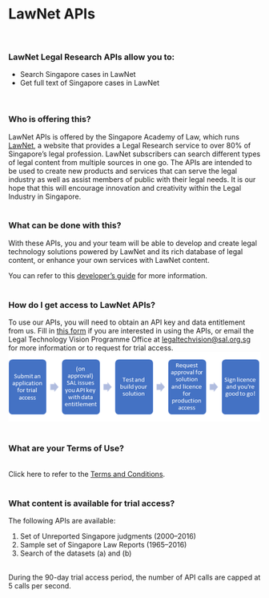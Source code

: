 # LawNet APIs
<br>

### LawNet Legal Research APIs allow you to:

- Search Singapore cases in LawNet <br>
- Get full text of Singapore cases in LawNet
<br>

### Who is offering this?

LawNet APIs is offered by the Singapore Academy of Law, which runs [LawNet](https://www.lawnet.sg/lawnet/web/lawnet/home), a website that provides a Legal Research service to over 80% of Singapore’s legal profession. LawNet subscribers can search different types of legal content from multiple sources in one go. The APIs are intended to be used to create new products and services that can serve the legal industry as well as assist members of public with their legal needs. It is our hope that this will encourage innovation and creativity within the Legal Industry in Singapore.
<br>
<br>

### What can be done with this?

With these APIs, you and your team will be able to develop and create legal technology solutions powered by LawNet and its rich database of legal content, or enhance your own services with LawNet content.

You can refer to this [developer’s guide](https://github.com/legaltechsal/LawNet-APIs/blob/master/Technical%20Documentation/APIdocumentation.md) for more information.
<br>
<br> 

### How do I get access to LawNet APIs?

To use our APIs, you will need to obtain an API key and data entitlement from us. Fill in [this form](https://www.surveymonkey.com/r/VTJS5W6) if you are interested in using the APIs, or email the Legal Technology Vision Programme Office at legaltechvision@sal.org.sg for more information or to request for trial access.
<br>
<img src="/Technical Documentation/Access to APIs process flow.png" alt="Access to APIs process flow"/>
<br>
<br>

### What are your Terms of Use?

<br>
Click here to refer to the <a href="https://github.com/legaltechsal/LawNet-APIs/blob/master/Technical%20Documentation/LawNet%20APIs%20T%26Cs.pdf">Terms and Conditions</a>.
<br>
<br> 

### What content is available for trial access?

The following APIs are available:

1. Set of Unreported Singapore judgments (2000–2016) <br>
1. Sample set of Singapore Law Reports (1965–2016) <br>
1. Search of the datasets (a) and (b) <br>
<br>
During the 90-day trial access period, the number of API calls are capped at 5 calls per second.
